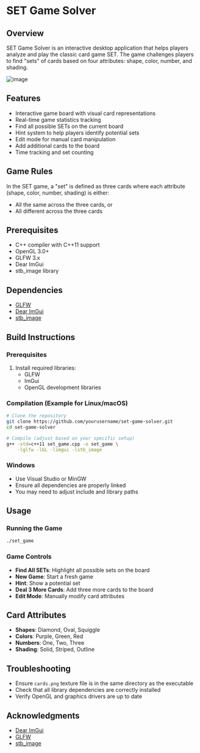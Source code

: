 # SET Game Solver

## Overview

SET Game Solver is an interactive desktop application that helps players analyze and play the classic card game SET. The game challenges players to find "sets" of cards based on four attributes: shape, color, number, and shading.

![image](https://github.com/user-attachments/assets/a49b6452-105b-4ccf-ac58-260215266903)


## Features

- Interactive game board with visual card representations
- Real-time game statistics tracking
- Find all possible SETs on the current board
- Hint system to help players identify potential sets
- Edit mode for manual card manipulation
- Add additional cards to the board
- Time tracking and set counting

## Game Rules

In the SET game, a "set" is defined as three cards where each attribute (shape, color, number, shading) is either:
- All the same across the three cards, or
- All different across the three cards

## Prerequisites

- C++ compiler with C++11 support
- OpenGL 3.0+
- GLFW 3.x
- Dear ImGui
- stb_image library

## Dependencies

- [GLFW](https://www.glfw.org/)
- [Dear ImGui](https://github.com/ocornut/imgui)
- [stb_image](https://github.com/nothings/stb)

## Build Instructions

### Prerequisites
1. Install required libraries:
   - GLFW
   - ImGui
   - OpenGL development libraries

### Compilation (Example for Linux/macOS)
```bash
# Clone the repository
git clone https://github.com/yourusername/set-game-solver.git
cd set-game-solver

# Compile (adjust based on your specific setup)
g++ -std=c++11 set_game.cpp -o set_game \
    -lglfw -lGL -limgui -lstb_image
```

### Windows
- Use Visual Studio or MinGW
- Ensure all dependencies are properly linked
- You may need to adjust include and library paths

## Usage

### Running the Game
```bash
./set_game
```

### Game Controls
- **Find All SETs**: Highlight all possible sets on the board
- **New Game**: Start a fresh game
- **Hint**: Show a potential set
- **Deal 3 More Cards**: Add three more cards to the board
- **Edit Mode**: Manually modify card attributes

## Card Attributes
- **Shapes**: Diamond, Oval, Squiggle
- **Colors**: Purple, Green, Red
- **Numbers**: One, Two, Three
- **Shading**: Solid, Striped, Outline

## Troubleshooting

- Ensure `cards.png` texture file is in the same directory as the executable
- Check that all library dependencies are correctly installed
- Verify OpenGL and graphics drivers are up to date

## Acknowledgments

- [Dear ImGui](https://github.com/ocornut/imgui)
- [GLFW](https://www.glfw.org/)
- [stb_image](https://github.com/nothings/stb)
